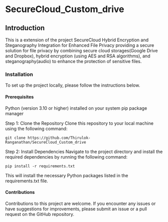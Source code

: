# SecureCloud_Custom_drive

<h2>Introduction</h2>
<p>This is a extension of the project SecureCloud Hybrid Encryption and Steganography Integration for Enhanced File Privacy
providing a secure solution for file privacy by combining secure cloud storages(Google Drive and Dropbox), hybrid encryption (using AES and RSA algorithms), and steganography(audio) to enhance the protection of sensitive files.
</p>
<h3>Installation</h3>
To set up the project locally, please follow the instructions below.

<h4>Prerequisites</h4>
Python (version 3.10 or higher) installed on your system
pip package manager

Step 1: Clone the Repository
Clone this repository to your local machine using the following command:

```git clone https://github.com/Thirulok-Ranganathan/SecureCloud_Custom_drive```
  
Step 2: Install Dependencies
Navigate to the project directory and install the required dependencies by running the following command:

```pip install -r requirements.txt```

This will install the necessary Python packages listed in the requirements.txt file.

<h4>Contributions</h4>
Contributions to this project are welcome. If you encounter any issues or have suggestions for improvements, please submit an issue or a pull request on the GitHub repository.
